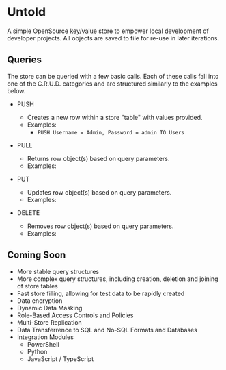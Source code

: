# Untold
A simple OpenSource key/value store to empower local development of developer projects. All objects are saved to file for re-use in later iterations.

## Queries
The store can be queried with a few basic calls. Each of these calls fall into one of the C.R.U.D. categories and are structured similarly to the examples below.

- PUSH
    - Creates a new row within a store "table" with values provided.
    - Examples:
        - ``` PUSH Username = Admin, Password = admin TO Users ```

- PULL
    - Returns row object(s) based on query parameters.
    - Examples:

- PUT
    - Updates row object(s) based on query parameters.
    - Examples:

- DELETE
    - Removes row object(s) based on query parameters.
    - Examples:

## Coming Soon
- More stable query structures
- More complex query structures, including creation, deletion and joining of store tables
- Fast store filling, allowing for test data to be rapidly created
- Data encryption
- Dynamic Data Masking
- Role-Based Access Controls and Policies
- Multi-Store Replication
- Data Transferrence to SQL and No-SQL Formats and Databases
- Integration Modules
    - PowerShell
    - Python
    - JavaScript / TypeScript